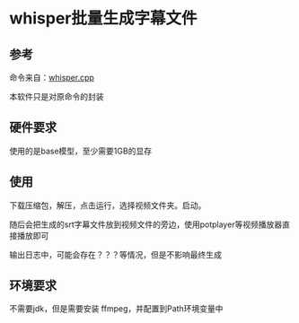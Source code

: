 
# whisper批量生成字幕文件

## 参考
命令来自：[whisper.cpp](https://github.com/ggerganov/whisper.cpp) 

本软件只是对原命令的封装

## 硬件要求
使用的是base模型，至少需要1GB的显存

## 使用
下载压缩包，解压，点击运行，选择视频文件夹。启动。

随后会把生成的srt字幕文件放到视频文件的旁边，使用potplayer等视频播放器直接播放即可

输出日志中，可能会存在？？？等情况，但是不影响最终生成
## 环境要求
不需要jdk，但是需要安装 ffmpeg，并配置到Path环境变量中